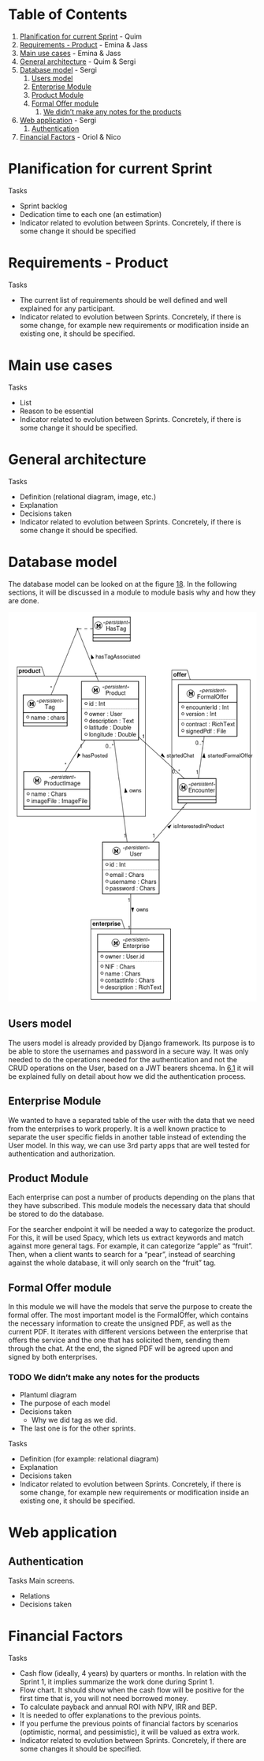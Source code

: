
# Table of Contents

1.  [Planification for current Sprint](#org71edfcd) - Quim
2.  [Requirements - Product](#org9935dda) - Emina & Jass
3.  [Main use cases](#orge7ab8cc) - Emina & Jass
4.  [General architecture](#orgfde3214) - Quim & Sergi
5.  [Database model](#org9739469) - Sergi
    1.  [Users model](#org9a18c0b)
    2.  [Enterprise Module](#orgcfa15d1)
    3.  [Product Module](#org1d0ee40)
    4.  [Formal Offer module](#org29d0d47)
        1.  [We didn&rsquo;t make any notes for the products](#orgcfe654e)
6.  [Web application](#orgda444e6) - Sergi
    1.  [Authentication](#org8d3dfe4)
7.  [Financial Factors](#orgf7f9ad1) - Oriol & Nico



<a id="org71edfcd"></a>

# Planification for current Sprint

Tasks

-   Sprint backlog
-   Dedication time to each one (an estimation)
-   Indicator related to evolution between Sprints. Concretely, if there
    is some change it should be specified


<a id="org9935dda"></a>

# Requirements - Product

Tasks

-   The current list of requirements should be well defined and well explained for any participant.
-   Indicator related to evolution between Sprints. Concretely, if there is some change, for example new requirements or modification inside an existing one, it should be specified.


<a id="orge7ab8cc"></a>

# Main use cases

Tasks

-   List
-   Reason to be essential
-   Indicator related to evolution between Sprints. Concretely, if there is some change it should be specified.


<a id="orgfde3214"></a>

# General architecture

Tasks

-   Definition (relational diagram, image, etc.)
-   Explanation
-   Decisions taken
-   Indicator related to evolution between Sprints. Concretely, if there is some change it should be specified.


<a id="org9739469"></a>

# Database model

The database model can be looked on at the figure [18](#org1a83127). In the following sections, it will be discussed in a module to module basis why and how they are done.

![img](img/database-model.png "UML diagram for the database.")


<a id="org9a18c0b"></a>

## Users model

The users model is already provided by Django framework. Its purpose is to be able to store the usernames and password in a secure way. It was only needed to do the operations needed for the authentication and not the CRUD operations on the User, based on a JWT bearers shcema. In [6.1](#org8d3dfe4) it will be explained fully on detail about how we did the authentication process.


<a id="orgcfa15d1"></a>

## Enterprise Module

We wanted to have a separated table of the user with the data that we need from the enterprises to work properly. It is a well known practice to separate the user specific fields in another table instead of extending the User model. In this way, we can use 3rd party apps that are well tested for authentication and authorization.


<a id="org1d0ee40"></a>

## Product Module

Each enterprise can post a number of products depending on the plans that they have subscribed. This module models the necessary data that should be stored to do the database.

For the searcher endpoint it will be needed a way to categorize the product. For this, it will be used Spacy, which lets us extract keywords and match against more general tags. For example, it can categorize &ldquo;apple&rdquo; as &ldquo;fruit&rdquo;. Then, when a client wants to search for a &ldquo;pear&rdquo;, instead of searching against the whole database, it will only search on the &ldquo;fruit&rdquo; tag.


<a id="org29d0d47"></a>

## Formal Offer module

In this module we will have the models that serve the purpose to create the formal offer. The most important model is the FormalOffer, which contains the necessary information to create the unsigned PDF, as well as the current PDF. It iterates with different versions between the enterprise that offers the service and the one that has solicited them, sending them through the chat. At the end, the signed PDF will be agreed upon and signed by both enterprises.


<a id="orgcfe654e"></a>

### TODO We didn&rsquo;t make any notes for the products

-   Plantuml diagram
-   The purpose of each model
-   Decisions taken
    -   Why we did tag as we did.
-   The last one is for the other sprints.

Tasks

-   Definition (for example: relational diagram)
-   Explanation
-   Decisions taken
-   Indicator related to evolution between Sprints. Concretely, if there is some change, for example new requirements or modification inside an existing one, it should be specified.


<a id="orgda444e6"></a>

# Web application


<a id="org8d3dfe4"></a>

## Authentication

Tasks
  Main screens.

-   Relations
-   Decisions taken


<a id="orgf7f9ad1"></a>

# Financial Factors

Tasks

-   Cash flow (ideally, 4 years) by quarters or months. In relation with the Sprint 1, it implies summarize the work done during Sprint 1.
-   Flow chart. It should show when the cash flow will be positive for the first time that is, you will not need borrowed money.
-   To calculate payback and annual ROI with NPV, IRR and BEP.
-   It is needed to offer explanations to the previous points.
-   If you perfume the previous points of financial factors by scenarios (optimistic, normal, and pessimistic), it will be valued as extra work.
-   Indicator related to evolution between Sprints. Concretely, if there are some changes it should be specified.


